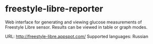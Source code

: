 # freestyle-libre-reporter
Web interface for generating and viewing glucose measurements of Freestyle Libre sensor.
Results can be viewed in table or graph modes.

URL: http://freestyle-libre.appspot.com/
Supported languages: Russian
